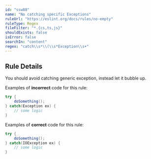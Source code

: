 ```yaml
---
id: "ssw88"
name: "No catching specific Exceptions"
ruleUrl: "https://eslint.org/docs/rules/no-empty"
ruleType: Regex
fileFilter: "*.{cs,ts,js}"
shouldExists: false
isError: false
searchIn: "content"
regex: "catch\\s*\\(\\s*Exception\\s+"
---
```


## Rule Details
You should avoid catching generic exception, instead let it bubble up.

Examples of **incorrect** code for this rule:

``` csharp
try {
    doSomething();
} catch(Exception ex) {
    // some logic
} 
````
Examples of **correct** code for this rule:

``` csharp
try {
    doSomething();
} catch(IOException ex) {
    // some logic
} 
```
